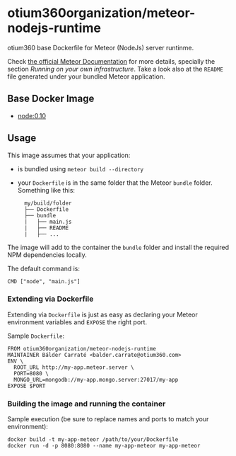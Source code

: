 # otium360organization/meteor-nodejs-runtime
otium360 base Dockerfile for Meteor (NodeJs) server runtinme.

Check [the official Meteor Documentation](http://docs.meteor.com/#/full/deploying) for more details, specially the section _Running on your own infrastructure_. Take a look also at the `README` file generated under your bundled Meteor application.

## Base Docker Image
- [node:0.10](https://registry.hub.docker.com/_/node/)


## Usage
This image assumes that your application:

- is bundled using `meteor build --directory`
- your `Dockerfile` is in the same folder that the Meteor `bundle` folder. Something like this:

        my/build/folder
        ├── Dockerfile
        ├── bundle
        |   ├── main.js
        |   ├── README
        |   ├── ...

The image will add to the container the `bundle` folder and install the required NPM dependencies locally.

The default command is:

    CMD ["node", "main.js"]

### Extending via Dockerfile
Extending via `Dockerfile` is just as easy as declaring your Meteor environment variables and `EXPOSE` the right port.

Sample `Dockerfile`:

    FROM otium360organization/meteor-nodejs-runtime
    MAINTAINER Bálder Carraté <balder.carrate@otium360.com>
    ENV \
      ROOT_URL http://my-app.meteor.server \
      PORT=8080 \
      MONGO_URL=mongodb://my-app.mongo.server:27017/my-app
    EXPOSE $PORT


### Building the image and running the container
Sample execution (be sure to replace names and ports to match your environment):

    docker build -t my-app-meteor /path/to/your/Dockerfile
    docker run -d -p 8080:8080 --name my-app-meteor my-app-meteor

